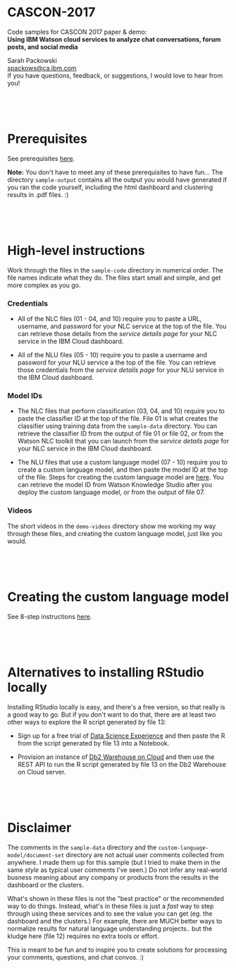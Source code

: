 # CASCON-2017
Code samples for CASCON 2017 paper & demo:<br/>
**Using IBM Watson cloud services to analyze chat conversations, forum posts, and social media**

Sarah Packowski<br/>
[spackows@ca.ibm.com](mailto:spackows@ca.ibm.com)<br/>
If you have questions, feedback, or suggestions, I would love to hear from you!



<p>&nbsp;</p>
<p>&nbsp;</p>

# Prerequisites

See prerequisites [here](https://github.com/spackows/CASCON-2017_Analyzing_chat/blob/master/README-prerequisites.md).

**Note:** You don't have to meet any of these prerequisites to have fun... The directory `sample-output` contains all the output you would have generated if you ran the code yourself, including the html dashboard and clustering results in .pdf files.  :)



<p>&nbsp;</p>
<p>&nbsp;</p>

# High-level instructions

Work through the files in the `sample-code` directory in numerical order.  The file names indicate what they do.  The files start small and simple, and get more complex as you go.

### Credentials

- All of the NLC files (01 - 04, and 10) require you to paste a URL, username, and password for your NLC service at the top of the file.  You can retrieve those details from the *service details page* for your NLC service in the IBM Cloud dashboard.

- All of the NLU files (05 - 10) require you to paste a username and password for your NLU service a the top of the file.  You can retrieve those credentials from the *service details page* for your NLU service in the IBM Cloud dashboard.

### Model IDs

- The NLC files that perform classification (03, 04, and 10) require you to paste the classifier ID at the top of the file.  File 01 is what creates the classifier using training data from the `sample-data` directory.  You can retrieve the classifier ID from the output of file 01 or file 02, or from the Watson NLC toolkit that you can launch from the *service details page* for your NLC service in the IBM Cloud dashboard.

- The NLU files that use a custom language model (07 - 10) require you to create a custom language model, and then paste the model ID at the top of the file.  Steps for creating the custom language model are [here](https://github.com/spackows/CASCON-2017_Analyzing_chat/blob/master/README-custom-language-model.md).  You can retrieve the model ID from Watson Knowledge Studio after you deploy the custom language model, or from the output of file 07.

### Videos

The short videos in the `demo-videos` directory show me working my way through these files, and creating the custom language model, just like you would.



<p>&nbsp;</p>
<p>&nbsp;</p>

# Creating the custom language model

See 8-step instructions [here](https://github.com/spackows/CASCON-2017_Analyzing_chat/blob/master/README-custom-language-model.md).



<p>&nbsp;</p>
<p>&nbsp;</p>

# Alternatives to installing RStudio locally

Installing RStudio locally is easy, and there's a free version, so that really is a good way to go.  But if you don't want to do that, there are at least two other ways to explore the R script generated by file 13:

- Sign up for a free trial of [Data Science Experience](https://datascience.ibm.com) and then paste the R from the script generated by file 13 into a Notebook.

- Provision an instance of [Db2 Warehouse on Cloud](https://console.bluemix.net/catalog/services/db2-warehouse-on-cloud) and then use the REST API to run the R script generated by file 13 on the Db2 Warehouse on Cloud server.



<p>&nbsp;</p>
<p>&nbsp;</p>

# Disclaimer

The comments in the `sample-data` directory and the `custom-language-model/document-set` directory are not actual user comments collected from anywhere.  I made them up for this sample (but I tried to make them in the same *style* as typical user comments I've seen.)  Do not infer any real-world busness meaning about any company or products from the results in the dashboard or the clusters.

What's shown in these files is not the "best practice" or the recommended way to do things.  Instead, what's in these files is just a *fast* way to step through using these services and to see the value you can get (eg. the dashboard and the clusters.)  For example, there are MUCH better ways to normalize results for natural language understanding projects.. but the kludge here (file 12) requires no extra tools or effort.

This is meant to be fun and to inspire you to create solutions for processing your comments, questions, and chat convos.  :)


